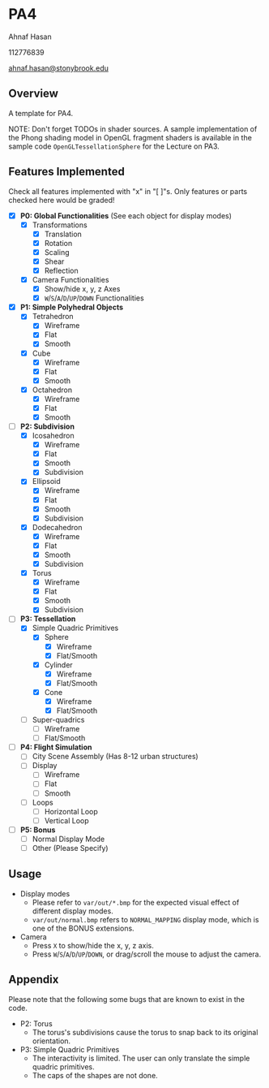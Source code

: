 # PA4

Ahnaf Hasan

112776839

ahnaf.hasan@stonybrook.edu

## Overview

A template for PA4.

NOTE: 
Don't forget TODOs in shader sources. 
A sample implementation of the Phong shading model in OpenGL fragment shaders
is available in the sample code `OpenGLTessellationSphere`
for the Lecture on PA3. 

## Features Implemented

Check all features implemented with "x" in "[ ]"s. 
Only features or parts checked here would be graded! 

- [X] **P0: Global Functionalities** (See each object for display modes)
  - [X] Transformations
    - [X] Translation
    - [X] Rotation
    - [X] Scaling
    - [X] Shear
    - [X] Reflection
  - [X] Camera Functionalities
    - [X] Show/hide x, y, z Axes
    - [X] `W`/`S`/`A`/`D`/`UP`/`DOWN` Functionalities
- [X] **P1: Simple Polyhedral Objects**
  - [X] Tetrahedron
    - [X] Wireframe
    - [X] Flat
    - [X] Smooth
  - [X] Cube
    - [X] Wireframe
    - [X] Flat
    - [X] Smooth
  - [X] Octahedron
    - [X] Wireframe
    - [X] Flat
    - [X] Smooth
- [ ] **P2: Subdivision**
  - [X] Icosahedron
    - [X] Wireframe
    - [X] Flat
    - [X] Smooth
    - [X] Subdivision
  - [X] Ellipsoid
    - [X] Wireframe
    - [X] Flat
    - [X] Smooth
    - [X] Subdivision
  - [X] Dodecahedron
    - [X] Wireframe
    - [X] Flat
    - [X] Smooth
    - [X] Subdivision
  - [X] Torus
    - [X] Wireframe
    - [X] Flat
    - [X] Smooth
    - [X] Subdivision
- [ ] **P3: Tessellation**
  - [X] Simple Quadric Primitives
    - [X] Sphere
      - [X] Wireframe
      - [X] Flat/Smooth
    - [X] Cylinder
      - [X] Wireframe
      - [X] Flat/Smooth
    - [X] Cone
      - [X] Wireframe
      - [X] Flat/Smooth
  - [ ] Super-quadrics
    - [ ] Wireframe
    - [ ] Flat/Smooth
- [ ] **P4: Flight Simulation**
  - [ ] City Scene Assembly (Has 8-12 urban structures)
  - [ ] Display
    - [ ] Wireframe
    - [ ] Flat
    - [ ] Smooth
  - [ ] Loops
    - [ ] Horizontal Loop
    - [ ] Vertical Loop
- [ ] **P5: Bonus**
  - [ ] Normal Display Mode
  - [ ] Other (Please Specify)

## Usage

- Display modes
  - Please refer to `var/out/*.bmp` for the expected visual effect of different display modes. 
  - `var/out/normal.bmp` refers to `NORMAL_MAPPING` display mode, which is one of the BONUS extensions.
- Camera
  - Press `X` to show/hide the x, y, z axis. 
  - Press `W`/`S`/`A`/`D`/`UP`/`DOWN`, or drag/scroll the mouse to adjust the camera. 

## Appendix

Please note that the following some bugs that are known to exist in the code.

- P2: Torus
  - The torus's subdivisions cause the torus to snap back to its original orientation.
- P3: Simple Quadric Primitives
  - The interactivity is limited. The user can only translate the simple quadric primitives.
  - The caps of the shapes are not done.
